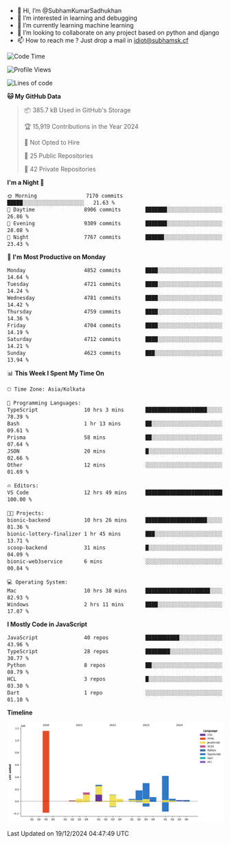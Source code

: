 - 👋 Hi, I’m @SubhamKumarSadhukhan
- 👀 I’m interested in learning and debugging
- 🌱 I’m currently learning machine learning
- 💞️ I’m looking to collaborate on any project based on python and django
- 📫 How to reach me ?
      Just drop a mail in idiot@subhamsk.cf

<!---
SubhamKumarSadhukhan/SubhamKumarSadhukhan is a ✨ special ✨ repository because its `README.md` (this file) appears on your GitHub profile.
You can click the Preview link to take a look at your changes.
--->


<!--START_SECTION:waka-->
![Code Time](http://img.shields.io/badge/Code%20Time-2%2C675%20hrs%2045%20mins-blue)

![Profile Views](http://img.shields.io/badge/Profile%20Views-0-blue)

![Lines of code](https://img.shields.io/badge/From%20Hello%20World%20I%27ve%20Written-2.8%20million%20lines%20of%20code-blue)

**🐱 My GitHub Data** 

> 📦 385.7 kB Used in GitHub's Storage 
 > 
> 🏆 15,919 Contributions in the Year 2024
 > 
> 🚫 Not Opted to Hire
 > 
> 📜 25 Public Repositories 
 > 
> 🔑 42 Private Repositories 
 > 
**I'm a Night 🦉** 

```text
🌞 Morning                7170 commits        █████░░░░░░░░░░░░░░░░░░░░   21.63 % 
🌆 Daytime                8906 commits        ███████░░░░░░░░░░░░░░░░░░   26.86 % 
🌃 Evening                9309 commits        ███████░░░░░░░░░░░░░░░░░░   28.08 % 
🌙 Night                  7767 commits        ██████░░░░░░░░░░░░░░░░░░░   23.43 % 
```
📅 **I'm Most Productive on Monday** 

```text
Monday                   4852 commits        ████░░░░░░░░░░░░░░░░░░░░░   14.64 % 
Tuesday                  4721 commits        ████░░░░░░░░░░░░░░░░░░░░░   14.24 % 
Wednesday                4781 commits        ████░░░░░░░░░░░░░░░░░░░░░   14.42 % 
Thursday                 4759 commits        ████░░░░░░░░░░░░░░░░░░░░░   14.36 % 
Friday                   4704 commits        ████░░░░░░░░░░░░░░░░░░░░░   14.19 % 
Saturday                 4712 commits        ████░░░░░░░░░░░░░░░░░░░░░   14.21 % 
Sunday                   4623 commits        ███░░░░░░░░░░░░░░░░░░░░░░   13.94 % 
```


📊 **This Week I Spent My Time On** 

```text
🕑︎ Time Zone: Asia/Kolkata

💬 Programming Languages: 
TypeScript               10 hrs 3 mins       ████████████████████░░░░░   78.39 % 
Bash                     1 hr 13 mins        ██░░░░░░░░░░░░░░░░░░░░░░░   09.61 % 
Prisma                   58 mins             ██░░░░░░░░░░░░░░░░░░░░░░░   07.64 % 
JSON                     20 mins             █░░░░░░░░░░░░░░░░░░░░░░░░   02.66 % 
Other                    12 mins             ░░░░░░░░░░░░░░░░░░░░░░░░░   01.69 % 

🔥 Editors: 
VS Code                  12 hrs 49 mins      █████████████████████████   100.00 % 

🐱‍💻 Projects: 
bionic-backend           10 hrs 26 mins      ████████████████████░░░░░   81.36 % 
bionic-lottery-finalizer 1 hr 45 mins        ███░░░░░░░░░░░░░░░░░░░░░░   13.71 % 
scoop-backend            31 mins             █░░░░░░░░░░░░░░░░░░░░░░░░   04.09 % 
bionic-web3service       6 mins              ░░░░░░░░░░░░░░░░░░░░░░░░░   00.84 % 

💻 Operating System: 
Mac                      10 hrs 38 mins      █████████████████████░░░░   82.93 % 
Windows                  2 hrs 11 mins       ████░░░░░░░░░░░░░░░░░░░░░   17.07 % 
```

**I Mostly Code in JavaScript** 

```text
JavaScript               40 repos            ███████████░░░░░░░░░░░░░░   43.96 % 
TypeScript               28 repos            ████████░░░░░░░░░░░░░░░░░   30.77 % 
Python                   8 repos             ██░░░░░░░░░░░░░░░░░░░░░░░   08.79 % 
HCL                      3 repos             █░░░░░░░░░░░░░░░░░░░░░░░░   03.30 % 
Dart                     1 repo              ░░░░░░░░░░░░░░░░░░░░░░░░░   01.10 % 
```



**Timeline**

![Lines of Code chart](https://raw.githubusercontent.com/SubhamKumarSadhukhan/SubhamKumarSadhukhan/main/assets/bar_graph.png)


 Last Updated on 19/12/2024 04:47:49 UTC
<!--END_SECTION:waka-->

